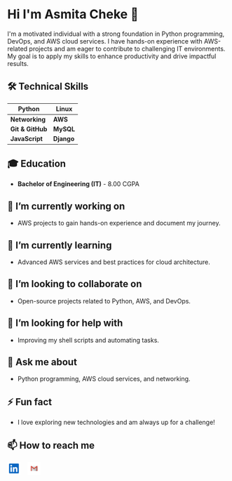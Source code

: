 <!--
**AsmitaCheke77/AsmitaCheke77** is a ✨ _special_ ✨ repository because its `README.md` (this file) appears on your GitHub profile.

Here are some ideas to get you started:

- 🔭 I’m currently working on ...
- 🌱 I’m currently learning ...
- 👯 I’m looking to collaborate on ...
- 🤔 I’m looking for help with ...
- 💬 Ask me about ...
- 📫 How to reach me: ...
- 😄 Pronouns: ...
- ⚡ Fun fact: ...
-->

# Hi I'm Asmita Cheke 👋

I'm a motivated individual with a strong foundation in Python programming, DevOps, and AWS cloud services. I have hands-on experience with AWS-related projects and am eager to contribute to challenging IT environments. My goal is to apply my skills to enhance productivity and drive impactful results.

## 🛠 Technical Skills

| Python | Linux |
| --- | --- |
| **Networking** | **AWS** |
| **Git & GitHub** | **MySQL** |
| **JavaScript** | **Django** |

<!--
- **Python**
- **Linux**
- **Networking**
- **AWS**
- **Git & GitHub**
- **MySQL**
- **JavaScript**
- **Django**
-->

## 🎓 Education
- **Bachelor of Engineering (IT)** - 8.00 CGPA

## 🔭 I’m currently working on
- AWS projects to gain hands-on experience and document my journey.

## 🌱 I’m currently learning
- Advanced AWS services and best practices for cloud architecture.

## 👯 I’m looking to collaborate on
- Open-source projects related to Python, AWS, and DevOps.

## 🤔 I’m looking for help with
- Improving my shell scripts and automating tasks.

## 💬 Ask me about
- Python programming, AWS cloud services, and networking.

## ⚡ Fun fact
- I love exploring new technologies and am always up for a challenge!

## 📫 How to reach me
<p>
  <a href="www.linkedin.com/in/asmitacheke" target="_blank"><img src="https://github.com/SumitMawal/SumitMawal/blob/main/icons/linkedin-svgrepo-com%20(1).svg" height="30" width="30"></a>
  &nbsp;&nbsp;
  <a href="mailto:asmita.cheke@gmail.com" target="_blank"><img src="https://github.com/SumitMawal/SumitMawal/blob/main/icons/Gmail.svg" height="30" width="30"></a>
</p>
<!--
- LinkedIn (Add your LinkedIn profile link)
- Email (Add your email address)
-->
